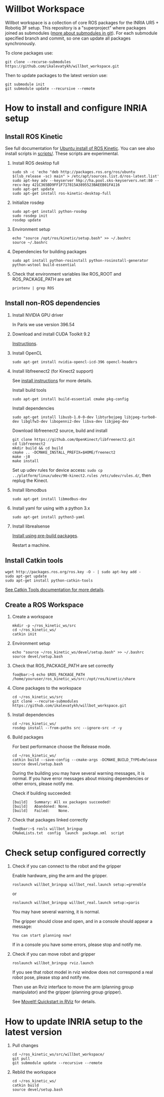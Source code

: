 # Willbot Workspace

Willbot workspace is a collection of core ROS packages for the INRIA UR5 + Robotiq 3F setup.
This repository is a "superproject" where packages joined as submodules ([more about submodules in git](https://git-scm.com/docs/git-submodule)). For each submodule specified branch and commit, so one can update all packages synchronously.

To clone packages use:

```
git clone --recurse-submodules https://github.com/ikalevatykh/willbot_workspace.git
```

Then to update packages to the latest version use:

```
git submodule init
git submodule update --recursive --remote
```

# How to install and configure INRIA setup

## Install ROS Kinetic

See full documentation for [Ubuntu install of ROS Kinetic](http://wiki.ros.org/kinetic/Installation/Ubuntu).
You can see also install scripts in [scripts/](scripts/). These scripts are experimental.

1. Install ROS desktop full

   ```
   sudo sh -c 'echo "deb http://packages.ros.org/ros/ubuntu $(lsb_release -sc) main" > /etc/apt/sources.list.d/ros-latest.list'
   sudo apt-key adv --keyserver hkp://ha.pool.sks-keyservers.net:80 --recv-key 421C365BD9FF1F717815A3895523BAEEB01FA116
   sudo apt-get update
   sudo apt-get install ros-kinetic-desktop-full
   ```
2. Initialize rosdep

   ```
   sudo apt-get install python-rosdep
   sudo rosdep init
   rosdep update
   ```

3. Environment setup

   ```
   echo "source /opt/ros/kinetic/setup.bash" >> ~/.bashrc
   source ~/.bashrc
   ```

4. Dependencies for building packages

   ```
   sudo apt install python-rosinstall python-rosinstall-generator python-wstool build-essential
   ```

5. Check that environment variables like ROS_ROOT and ROS_PACKAGE_PATH are set

   ```
   printenv | grep ROS
   ```

## Install non-ROS dependencies

1. Install NVIDIA GPU driver

   In Paris we use version 396.54

2. Download and install CUDA Toolkit 9.2

   [Instructions](https://developer.nvidia.com/cuda-92-download-archive).

3. Install OpenCL

   ```
   sudo apt-get install nvidia-opencl-icd-396 opencl-headers
   ```

4. Install libfreenect2 (for Kinect2 support)

   See [install instructions](https://github.com/OpenKinect/libfreenect2) for more details.
   
   Install build tools
    ```
    sudo apt-get install build-essential cmake pkg-config
    ```
   Install dependencies
    ```
    sudo apt-get install libusb-1.0-0-dev libturbojpeg libjpeg-turbo8-dev libglfw3-dev libopenni2-dev libva-dev libjpeg-dev
    ```
   Download libfreenect2 source, build and install
    ```
    git clone https://github.com/OpenKinect/libfreenect2.git
    cd libfreenect2
    mkdir build && cd build
    cmake .. -DCMAKE_INSTALL_PREFIX=$HOME/freenect2
    make -j8
    make install    
    ``` 
   Set up udev rules for device access: `sudo cp ../platform/linux/udev/90-kinect2.rules /etc/udev/rules.d/`, then replug the Kinect.
    
5. Install libmodbus

   ```
   sudo apt-get install libmodbus-dev
   ```

6. Install yaml for using with a python 3.x

   ```
   sudo apt-get install python3-yaml
   ```
   
7. Install librealsense

   [Install using pre-build packages](https://github.com/IntelRealSense/librealsense/blob/master/doc/distribution_linux.md).
   
   Restart a machine.


## Install Catkin tools 

```
wget http://packages.ros.org/ros.key -O - | sudo apt-key add -
sudo apt-get update
sudo apt-get install python-catkin-tools
```

[See Catkin Tools documentation for more details](https://catkin-tools.readthedocs.io/en/latest/index.html).


## Create a ROS Workspace

1. Create a workspace

   ```
   mkdir -p ~/ros_kinetic_ws/src
   cd ~/ros_kinetic_ws/
   catkin init
   ```

2. Environment setup

   ```
   echo "source ~/ros_kinetic_ws/devel/setup.bash" >> ~/.bashrc
   source devel/setup.bash
   ```

3. Check that ROS_PACKAGE_PATH are set correctly

   ```console
   foo@bar:~$ echo $ROS_PACKAGE_PATH
   /home/youruser/ros_kinetic_ws/src:/opt/ros/kinetic/share
   ```

4. Clone packages to the workspace

   ```
   cd ~/ros_kinetic_ws/src
   git clone --recurse-submodules https://github.com/ikalevatykh/willbot_workspace.git
   ```

5. Install dependencies

   ```
   cd ~/ros_kinetic_ws/
   rosdep install --from-paths src --ignore-src -r -y
   ```

6. Build packages

   For best performance choose the Release mode.

   ```
   cd ~/ros_kinetic_ws/
   catkin build --save-config --cmake-args -DCMAKE_BUILD_TYPE=Release
   source devel/setup.bash
   ```

   During the building you may have several warning messages, it is normal.
   If you have error messages about missing dependencies or other errors, please notify me.

   Check if building succeeded:

   ```console
   [build]   Summary: All xx packages succeeded!  
   [build]   Abandoned: None.                                                                                                                            
   [build]   Failed:    None. 
   ```

7. Check that packages linked correctly

   ```console
   foo@bar:~$ rosls willbot_bringup
   CMakeLists.txt  config  launch  package.xml  script
   ```

# Check setup configured correctly

1. Check if you can connect to the robot and the gripper

   Enable hardware, ping the arm and the gripper.

   ```
   roslaunch willbot_bringup willbot_real.launch setup:=grenoble
   ```
   or
   ```
   roslaunch willbot_bringup willbot_real.launch setup:=paris
   ```

   You may have several warning, it is normal.

   The gripper should close and open, and in a console should appear a message:

   ```console
   You can start planning now!
   ```

   If in a console you have some errors, please stop and notify me.

2. Check if you can move robot and gripper

   ```
   roslaunch willbot_bringup rviz.launch
   ```

   If you see that robot model in rviz window does not correspond a real robot pose, please stop and notify me.


   Then use an Rviz interface to move the arm (planning group manipulator) and the gripper (planning group gripper).

   See [MoveIt! Quickstart in RViz](http://docs.ros.org/kinetic/api/moveit_tutorials/html/doc/quickstart_in_rviz/quickstart_in_rviz_tutorial.html) for details.


# How to update INRIA setup to the latest version

1. Pull changes

   ```
   cd ~/ros_kinetic_ws/src/willbot_workspace/
   git pull
   git submodule update --recursive --remote
   ```

2. Rebild the workspace

   ```
   cd ~/ros_kinetic_ws/
   catkin build
   source devel/setup.bash
   ```

